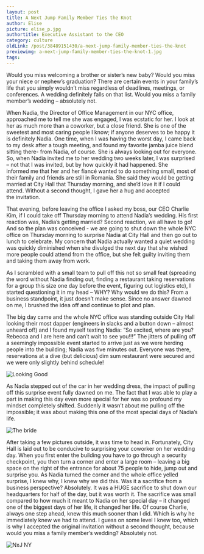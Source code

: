 ```yaml
---
layout: post
title: A Next Jump Family Member Ties the Knot
author: Elise
picture: elise_p.jpg
authortitle: Executive Assistant to the CEO
category: culture
oldLink: /post/38489151430/a-next-jump-family-member-ties-the-knot
previewimg: a-next-jump-family-member-ties-the-knot-1.jpg
tags: 
---
```

Would you miss welcoming a brother or sister’s new baby? Would you miss your niece or nephew’s graduation? There are certain events in your family’s life that you simply wouldn’t miss regardless of deadlines, meetings, or conferences. A wedding definitely falls on that list. Would you miss a family member’s wedding – absolutely not.

When Nadia, the Director of Office Management in our NYC office, approached me to tell me she was engaged, I was ecstatic for her. I look at her as much more than a coworker, but a close friend. She is one of the sweetest and most caring people I know; if anyone deserves to be happy it is definitely Nadia. One time, when I was having the worst day, I came back to my desk after a tough meeting, and found my favorite jamba juice blend sitting there- from Nadia, of course. She is always looking out for everyone. So, when Nadia invited me to her wedding two weeks later, I was surprised – not that I was invited, but by how quickly it had happened. She informed me that her and her fiancé wanted to do something small, most of their family and friends are still in Romania. She said they would be getting married at City Hall that Thursday morning, and she’d love it if I could attend. Without a second thought, I gave her a hug and accepted the invitation.

That evening, before leaving the office I asked my boss, our CEO Charlie Kim, if I could take off Thursday morning to attend Nadia’s wedding. His first reaction was, Nadia’s getting married? Second reaction, we all have to go! And so the plan was conceived - we are going to shut down the whole NYC office on Thursday morning to surprise Nadia at City Hall and then go out to lunch to celebrate. My concern that Nadia actually wanted a quiet wedding was quickly diminished when she divulged the next day that she wished more people could attend from the office, but she felt guilty inviting them and taking them away from work.

As I scrambled with a small team to pull off this not so small feat (spreading the word without Nadia finding out, finding a restaurant taking reservations for a group this size one day before the event, figuring out logistics etc), I started questioning it in my head – WHY? Why would we do this? From a business standpoint, it just doesn’t make sense. Since no answer dawned on me, I brushed the idea off and continue to plot and plan.

The big day came and the whole NYC office was standing outside City Hall looking their most dapper (engineers in slacks and a button down – almost unheard of!) and I found myself texting Nadia: “So excited, where are you? Rebecca and I are here and can’t wait to see you!!!” The jitters of pulling off a seemingly impossible event started to arrive just as we were herding people into the building; Nadia was five minutes out. Everyone was there, reservations at a dive (but delicious) dim sum restaurant were secured and we were only slightly behind schedule!

![Looking Good](/images/a-next-jump-family-member-ties-the-knot-1.jpg)

As Nadia stepped out of the car in her wedding dress, the impact of pulling off this surprise event fully dawned on me. The fact that I was able to play a part in making this day even more special for her was so profound my mindset completely shifted. Suddenly it wasn’t about me pulling off the impossible; it was about making this one of the most special days of Nadia’s life.

![The bride](/images/a-next-jump-family-member-ties-the-knot-2.jpg)

After taking a few pictures outside, it was time to head in. Fortunately, City Hall is laid out to be conducive to surprising your coworker on her wedding day. When you first enter the building you have to go through a security checkpoint, you then turn a corner and enter a large room – leaving a big space on the right of the entrance for about 75 people to hide, jump out and surprise you. As Nadia turned the corner and the whole office yelled surprise, I knew why, I knew why we did this. Was it a sacrifice from a business perspective? Absolutely. It was a HUGE sacrifice to shut down our headquarters for half of the day, but it was worth it. The sacrifice was small compared to how much it meant to Nadia on her special day – it changed one of the biggest days of her life, it changed her life. Of course Charlie, always one step ahead, knew this much sooner than I did. Which is why he immediately knew we had to attend. I guess on some level I knew too, which is why I accepted the original invitation without a second thought, because would you miss a family member’s wedding? Absolutely not.


![NxJ NY](/images/a-next-jump-family-member-ties-the-knot-3.jpg)
